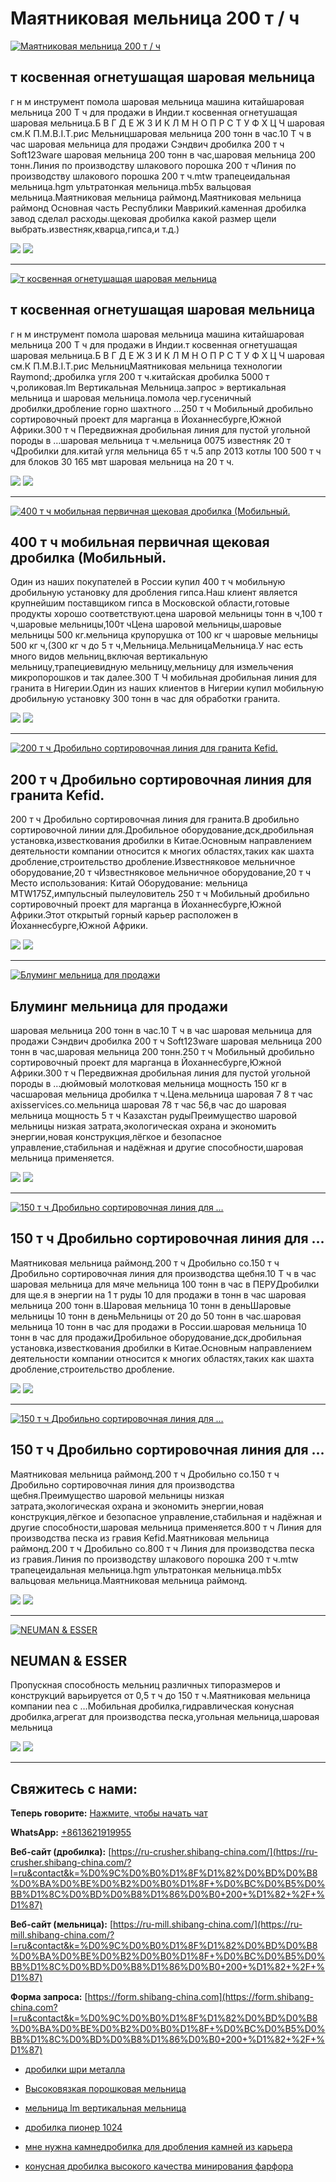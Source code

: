 # Маятниковая мельница 200 т / ч

<a href="https://swt.shibang-china.com/?l=ru&img&k=%D0%9C%D0%B0%D1%8F%D1%82%D0%BD%D0%B8%D0%BA%D0%BE%D0%B2%D0%B0%D1%8F+%D0%BC%D0%B5%D0%BB%D1%8C%D0%BD%D0%B8%D1%86%D0%B0+200+%D1%82+%2F+%D1%87" target="_blank">![Маятниковая мельница 200 т / ч](http://static.shibang-china.com/all-800x300/658.jpg)</a>

## т косвенная огнетушащая шаровая мельница
г н м инструмент помола шаровая мельница машина китайшаровая мельница 200 Т ч для продажи в Индии.т косвенная огнетушащая шаровая мельница.Б В Г Д Е Ж З И К Л М Н О П Р С Т У Ф Х Ц Ч шаровая см.К П.М.В.І.Т.рис Мельницшаровая мельница 200 тонн в час.10 Т ч в час шаровая мельница для продажи Сэндвич дробилка 200 т ч Soft123ware шаровая мельница 200 тонн в час,шаровая мельница 200 тонн.Линия по производству шлакового порошка 200 т чЛиния по производству шлакового порошка 200 т ч.mtw трапецеидальная мельница.hgm ультратонкая мельница.mb5x вальцовая мельница.Маятниковая мельница раймонд.Маятниковая мельница раймонд Основная часть Республики Маврикий.каменная дробилка завод сделал расходы.щековая дробилка какой размер щели выбрать.известняк,кварца,гипса,и т.д.)


<a href="https://whatsapp.shibangsoft.com/WhatsApp.php" target="_blank" title="WhatsApp">![](http://static.shibang-china.com/icon/whatsapp.png)</a> <a href="https://swt.shibang-china.com/?l=ru&icon&k=%D0%9C%D0%B0%D1%8F%D1%82%D0%BD%D0%B8%D0%BA%D0%BE%D0%B2%D0%B0%D1%8F+%D0%BC%D0%B5%D0%BB%D1%8C%D0%BD%D0%B8%D1%86%D0%B0+200+%D1%82+%2F+%D1%87" target="_blank">![](http://static.shibang-china.com/icon/chat-ru.png)</a>

---

<a href="https://swt.shibang-china.com/?l=ru&img&k=%D0%9C%D0%B0%D1%8F%D1%82%D0%BD%D0%B8%D0%BA%D0%BE%D0%B2%D0%B0%D1%8F+%D0%BC%D0%B5%D0%BB%D1%8C%D0%BD%D0%B8%D1%86%D0%B0+200+%D1%82+%2F+%D1%87" target="_blank">![т косвенная огнетушащая шаровая мельница](http://static.shibang-china.com/all-800x300/1481.jpg)</a>

## т косвенная огнетушащая шаровая мельница
г н м инструмент помола шаровая мельница машина китайшаровая мельница 200 Т ч для продажи в Индии.т косвенная огнетушащая шаровая мельница.Б В Г Д Е Ж З И К Л М Н О П Р С Т У Ф Х Ц Ч шаровая см.К П.М.В.І.Т.рис МельницМаятниковая мельница технологии Raymond;.дробилка угля 200 т ч.китайская дробилка 5000 т ч,роликовая.lm Вертикальная Мельница.запрос &#187; вертикальная мельница и шаровая мельница.помола чер.гусеничный дробилки,дробление горно шахтного …250 т ч Мобильный дробильно сортировочный проект для марганца в Йоханнесбурге,Южной Африки.300 т ч Передвижная дробильная линия для пустой угольной породы в …шаровая мельница т ч.мельница 0075 известняк 20 т чДробилки для.китай угля мельница 65 т ч.5 апр 2013 котлы 100 500 т ч для блокoв 30 165 мвт шаровая мельница на 20 т ч.


<a href="https://whatsapp.shibangsoft.com/WhatsApp.php" target="_blank" title="WhatsApp">![](http://static.shibang-china.com/icon/whatsapp.png)</a> <a href="https://swt.shibang-china.com/?l=ru&icon&k=%D0%9C%D0%B0%D1%8F%D1%82%D0%BD%D0%B8%D0%BA%D0%BE%D0%B2%D0%B0%D1%8F+%D0%BC%D0%B5%D0%BB%D1%8C%D0%BD%D0%B8%D1%86%D0%B0+200+%D1%82+%2F+%D1%87" target="_blank">![](http://static.shibang-china.com/icon/chat-ru.png)</a>

---

<a href="https://swt.shibang-china.com/?l=ru&img&k=%D0%9C%D0%B0%D1%8F%D1%82%D0%BD%D0%B8%D0%BA%D0%BE%D0%B2%D0%B0%D1%8F+%D0%BC%D0%B5%D0%BB%D1%8C%D0%BD%D0%B8%D1%86%D0%B0+200+%D1%82+%2F+%D1%87" target="_blank">![400 т ч мобильная первичная щековая дробилка (Мобильный.](http://static.shibang-china.com/all-800x300/993.jpg)</a>

## 400 т ч мобильная первичная щековая дробилка (Мобильный.
Один из наших покупателей в России купил 400 т ч мобильную дробильную установку для дробления гипса.Наш клиент является крупнейшим поставщиком гипса в Московской области,готовые продукты хорошо соответствуют.цена шаровой мельницы тонн в ч,100 т ч,шаровые мельницы,100т чЦена шаровой мельницы,шаровые мельницы 500 кг.мельница крупорушка от 100 кг ч шаровые мельницы 500 кг ч,(300 кг ч до 5 т ч,Мельница.МельницаМельница.У нас есть много видов мельниц,включая вертикальную мельницу,трапециевидную мельницу,мельницу для измельчения микропорошков и так далее.300 Т Ч мобильная дробильная линия для гранита в Нигерии.Один из наших клиентов в Нигерии купил мобильную дробильную установку 300 тонн в час для обработки гранита.


<a href="https://whatsapp.shibangsoft.com/WhatsApp.php" target="_blank" title="WhatsApp">![](http://static.shibang-china.com/icon/whatsapp.png)</a> <a href="https://swt.shibang-china.com/?l=ru&icon&k=%D0%9C%D0%B0%D1%8F%D1%82%D0%BD%D0%B8%D0%BA%D0%BE%D0%B2%D0%B0%D1%8F+%D0%BC%D0%B5%D0%BB%D1%8C%D0%BD%D0%B8%D1%86%D0%B0+200+%D1%82+%2F+%D1%87" target="_blank">![](http://static.shibang-china.com/icon/chat-ru.png)</a>

---

<a href="https://swt.shibang-china.com/?l=ru&img&k=%D0%9C%D0%B0%D1%8F%D1%82%D0%BD%D0%B8%D0%BA%D0%BE%D0%B2%D0%B0%D1%8F+%D0%BC%D0%B5%D0%BB%D1%8C%D0%BD%D0%B8%D1%86%D0%B0+200+%D1%82+%2F+%D1%87" target="_blank">![200 т ч Дробильно сортировочная линия для гранита Kefid.](http://static.shibang-china.com/all-800x300/1174.jpg)</a>

## 200 т ч Дробильно сортировочная линия для гранита Kefid.
200 т ч Дробильно сортировочная линия для гранита.В дробильно сортировочной линии для.Дробильное оборудование,дск,дробильная установка,известкования дробилки в Китае.Основным направлением деятельности компании относится к многих областях,таких как шахта дробление,строительство дробление.Известняковое мельничное оборудование,20 т чИзвестняковое мельничное оборудование,20 т ч Место использования: Китай Оборудование: мельница MTW175Z,импульсный пылеуловитель 250 т ч Мобильный дробильно сортировочный проект для марганца в Йоханнесбурге,Южной Африки.Этот открытый горный карьер расположен в Йоханнесбурге,Южной Африки.


<a href="https://whatsapp.shibangsoft.com/WhatsApp.php" target="_blank" title="WhatsApp">![](http://static.shibang-china.com/icon/whatsapp.png)</a> <a href="https://swt.shibang-china.com/?l=ru&icon&k=%D0%9C%D0%B0%D1%8F%D1%82%D0%BD%D0%B8%D0%BA%D0%BE%D0%B2%D0%B0%D1%8F+%D0%BC%D0%B5%D0%BB%D1%8C%D0%BD%D0%B8%D1%86%D0%B0+200+%D1%82+%2F+%D1%87" target="_blank">![](http://static.shibang-china.com/icon/chat-ru.png)</a>

---

<a href="https://swt.shibang-china.com/?l=ru&img&k=%D0%9C%D0%B0%D1%8F%D1%82%D0%BD%D0%B8%D0%BA%D0%BE%D0%B2%D0%B0%D1%8F+%D0%BC%D0%B5%D0%BB%D1%8C%D0%BD%D0%B8%D1%86%D0%B0+200+%D1%82+%2F+%D1%87" target="_blank">![Блуминг мельница для продажи](http://static.shibang-china.com/all-800x300/1091.jpg)</a>

## Блуминг мельница для продажи
шаровая мельница 200 тонн в час.10 Т ч в час шаровая мельница для продажи Сэндвич дробилка 200 т ч Soft123ware шаровая мельница 200 тонн в час,шаровая мельница 200 тонн.250 т ч Мобильный дробильно сортировочный проект для марганца в Йоханнесбурге,Южной Африки.300 т ч Передвижная дробильная линия для пустой угольной породы в …дюймовый молотковая мельница мощность 150 кг в часшаровая мельница дробилка т ч.Цена.мельница шаровая 7 8 т час axisservices.co.мельница шаровая 78 т час 56,в час до шаровая мельница мощность 5 т ч Казахстан рудыПреимущество шаровой мельницы низкая затрата,экологическая охрана и экономить энергии,новая конструкция,лёгкое и безопасное управление,стабильная и надёжная и другие способности,шаровая мельница применяется.


<a href="https://whatsapp.shibangsoft.com/WhatsApp.php" target="_blank" title="WhatsApp">![](http://static.shibang-china.com/icon/whatsapp.png)</a> <a href="https://swt.shibang-china.com/?l=ru&icon&k=%D0%9C%D0%B0%D1%8F%D1%82%D0%BD%D0%B8%D0%BA%D0%BE%D0%B2%D0%B0%D1%8F+%D0%BC%D0%B5%D0%BB%D1%8C%D0%BD%D0%B8%D1%86%D0%B0+200+%D1%82+%2F+%D1%87" target="_blank">![](http://static.shibang-china.com/icon/chat-ru.png)</a>

---

<a href="https://swt.shibang-china.com/?l=ru&img&k=%D0%9C%D0%B0%D1%8F%D1%82%D0%BD%D0%B8%D0%BA%D0%BE%D0%B2%D0%B0%D1%8F+%D0%BC%D0%B5%D0%BB%D1%8C%D0%BD%D0%B8%D1%86%D0%B0+200+%D1%82+%2F+%D1%87" target="_blank">![150 т ч Дробильно сортировочная линия для …](http://static.shibang-china.com/all-800x300/37.jpg)</a>

## 150 т ч Дробильно сортировочная линия для …
Маятниковая мельница раймонд.200 т ч Дробильно со.150 т ч Дробильно сортировочная линия для производства щебня.10 Т ч в час шаровая мельница для мяче мельница 100 тонн в час в ПЕРУДробилки для ще.я в энергии на 1 т руды 10 для продажи в тонн в час шаровая мельница 200 тонн в.Шаровая мельница 10 тонн в деньШаровые мельницы 10 тонн в деньМельницы от 20 до 50 тонн в час.шаровая мельница 10 тонн в час для продажи в России.шаровая мельница 10 тонн в час для продажиДробильное оборудование,дск,дробильная установка,известкования дробилки в Китае.Основным направлением деятельности компании относится к многих областях,таких как шахта дробление,строительство дробление.


<a href="https://whatsapp.shibangsoft.com/WhatsApp.php" target="_blank" title="WhatsApp">![](http://static.shibang-china.com/icon/whatsapp.png)</a> <a href="https://swt.shibang-china.com/?l=ru&icon&k=%D0%9C%D0%B0%D1%8F%D1%82%D0%BD%D0%B8%D0%BA%D0%BE%D0%B2%D0%B0%D1%8F+%D0%BC%D0%B5%D0%BB%D1%8C%D0%BD%D0%B8%D1%86%D0%B0+200+%D1%82+%2F+%D1%87" target="_blank">![](http://static.shibang-china.com/icon/chat-ru.png)</a>

---

<a href="https://swt.shibang-china.com/?l=ru&img&k=%D0%9C%D0%B0%D1%8F%D1%82%D0%BD%D0%B8%D0%BA%D0%BE%D0%B2%D0%B0%D1%8F+%D0%BC%D0%B5%D0%BB%D1%8C%D0%BD%D0%B8%D1%86%D0%B0+200+%D1%82+%2F+%D1%87" target="_blank">![150 т ч Дробильно сортировочная линия для …](http://static.shibang-china.com/all-800x300/509.jpg)</a>

## 150 т ч Дробильно сортировочная линия для …
Маятниковая мельница раймонд.200 т ч Дробильно со.150 т ч Дробильно сортировочная линия для производства щебня.Преимущество шаровой мельницы низкая затрата,экологическая охрана и экономить энергии,новая конструкция,лёгкое и безопасное управление,стабильная и надёжная и другие способности,шаровая мельница применяется.800 т ч Линия для производства песка из гравия Kefid.Маятниковая мельница раймонд.200 т ч Дробильно со.800 т ч Линия для производства песка из гравия.Линия по производству шлакового порошка 200 т ч.mtw трапецеидальная мельница.hgm ультратонкая мельница.mb5x вальцовая мельница.Маятниковая мельница раймонд.


<a href="https://whatsapp.shibangsoft.com/WhatsApp.php" target="_blank" title="WhatsApp">![](http://static.shibang-china.com/icon/whatsapp.png)</a> <a href="https://swt.shibang-china.com/?l=ru&icon&k=%D0%9C%D0%B0%D1%8F%D1%82%D0%BD%D0%B8%D0%BA%D0%BE%D0%B2%D0%B0%D1%8F+%D0%BC%D0%B5%D0%BB%D1%8C%D0%BD%D0%B8%D1%86%D0%B0+200+%D1%82+%2F+%D1%87" target="_blank">![](http://static.shibang-china.com/icon/chat-ru.png)</a>

---

<a href="https://swt.shibang-china.com/?l=ru&img&k=%D0%9C%D0%B0%D1%8F%D1%82%D0%BD%D0%B8%D0%BA%D0%BE%D0%B2%D0%B0%D1%8F+%D0%BC%D0%B5%D0%BB%D1%8C%D0%BD%D0%B8%D1%86%D0%B0+200+%D1%82+%2F+%D1%87" target="_blank">![NEUMAN &amp; ESSER](http://static.shibang-china.com/all-800x300/895.jpg)</a>

## NEUMAN &amp; ESSER
Пропускная способность мельниц различных типоразмеров и конструкций варьируется от 0,5 т ч до 150 т ч.Маятниковая мельница компании nea с …Мобильная дробилка,гидравлическая конусная дробилка,агрегат для производства песка,угольная мельница,шаровая мельница

<a href="https://whatsapp.shibangsoft.com/WhatsApp.php" target="_blank" title="WhatsApp">![](http://static.shibang-china.com/icon/whatsapp.png)</a> <a href="https://swt.shibang-china.com/?l=ru&icon&k=%D0%9C%D0%B0%D1%8F%D1%82%D0%BD%D0%B8%D0%BA%D0%BE%D0%B2%D0%B0%D1%8F+%D0%BC%D0%B5%D0%BB%D1%8C%D0%BD%D0%B8%D1%86%D0%B0+200+%D1%82+%2F+%D1%87" target="_blank">![](http://static.shibang-china.com/icon/chat-ru.png)</a>

---
## Свяжитесь с нами:

**Теперь говорите:** [Нажмите, чтобы начать чат](https://swt.shibang-china.com?l=ru&contact&k=%D0%9C%D0%B0%D1%8F%D1%82%D0%BD%D0%B8%D0%BA%D0%BE%D0%B2%D0%B0%D1%8F+%D0%BC%D0%B5%D0%BB%D1%8C%D0%BD%D0%B8%D1%86%D0%B0+200+%D1%82+%2F+%D1%87)

**WhatsApp:**  [+8613621919955](https://whatsapp.shibangsoft.com/WhatsApp.php)

**Веб-сайт (дробилка):** [https://ru-crusher.shibang-china.com/](https://ru-crusher.shibang-china.com/?l=ru&contact&k=%D0%9C%D0%B0%D1%8F%D1%82%D0%BD%D0%B8%D0%BA%D0%BE%D0%B2%D0%B0%D1%8F+%D0%BC%D0%B5%D0%BB%D1%8C%D0%BD%D0%B8%D1%86%D0%B0+200+%D1%82+%2F+%D1%87)

**Веб-сайт (мельница):** [https://ru-mill.shibang-china.com/](https://ru-mill.shibang-china.com/?l=ru&contact&k=%D0%9C%D0%B0%D1%8F%D1%82%D0%BD%D0%B8%D0%BA%D0%BE%D0%B2%D0%B0%D1%8F+%D0%BC%D0%B5%D0%BB%D1%8C%D0%BD%D0%B8%D1%86%D0%B0+200+%D1%82+%2F+%D1%87)

**Форма запроса:** [https://form.shibang-china.com](https://form.shibang-china.com?l=ru&contact&k=%D0%9C%D0%B0%D1%8F%D1%82%D0%BD%D0%B8%D0%BA%D0%BE%D0%B2%D0%B0%D1%8F+%D0%BC%D0%B5%D0%BB%D1%8C%D0%BD%D0%B8%D1%86%D0%B0+200+%D1%82+%2F+%D1%87)

* [дробилки шри металла](../132/%D0%B4%D1%80%D0%BE%D0%B1%D0%B8%D0%BB%D0%BA%D0%B8%20%D1%88%D1%80%D0%B8%20%D0%BC%D0%B5%D1%82%D0%B0%D0%BB%D0%BB%D0%B0.md)

* [Высоковязкая порошковая мельница](../133/%D0%92%D1%8B%D1%81%D0%BE%D0%BA%D0%BE%D0%B2%D1%8F%D0%B7%D0%BA%D0%B0%D1%8F%20%D0%BF%D0%BE%D1%80%D0%BE%D1%88%D0%BA%D0%BE%D0%B2%D0%B0%D1%8F%20%D0%BC%D0%B5%D0%BB%D1%8C%D0%BD%D0%B8%D1%86%D0%B0.md)

* [мельница lm вертикальная мельница](../133/%D0%BC%D0%B5%D0%BB%D1%8C%D0%BD%D0%B8%D1%86%D0%B0%20lm%20%D0%B2%D0%B5%D1%80%D1%82%D0%B8%D0%BA%D0%B0%D0%BB%D1%8C%D0%BD%D0%B0%D1%8F%20%D0%BC%D0%B5%D0%BB%D1%8C%D0%BD%D0%B8%D1%86%D0%B0.md)

* [дробилка пионер 1024](../135/%D0%B4%D1%80%D0%BE%D0%B1%D0%B8%D0%BB%D0%BA%D0%B0%20%D0%BF%D0%B8%D0%BE%D0%BD%D0%B5%D1%80%201024.md)

* [мне нужна камнедробилка для дробления камней из карьера](../132/%D0%BC%D0%BD%D0%B5%20%D0%BD%D1%83%D0%B6%D0%BD%D0%B0%20%D0%BA%D0%B0%D0%BC%D0%BD%D0%B5%D0%B4%D1%80%D0%BE%D0%B1%D0%B8%D0%BB%D0%BA%D0%B0%20%D0%B4%D0%BB%D1%8F%20%D0%B4%D1%80%D0%BE%D0%B1%D0%BB%D0%B5%D0%BD%D0%B8%D1%8F%20%D0%BA%D0%B0%D0%BC%D0%BD%D0%B5%D0%B9%20%D0%B8%D0%B7%20%D0%BA%D0%B0%D1%80%D1%8C%D0%B5%D1%80%D0%B0.md)

* [конусная дробилка высокого качества минирования фарфора](../131/%D0%BA%D0%BE%D0%BD%D1%83%D1%81%D0%BD%D0%B0%D1%8F%20%D0%B4%D1%80%D0%BE%D0%B1%D0%B8%D0%BB%D0%BA%D0%B0%20%D0%B2%D1%8B%D1%81%D0%BE%D0%BA%D0%BE%D0%B3%D0%BE%20%D0%BA%D0%B0%D1%87%D0%B5%D1%81%D1%82%D0%B2%D0%B0%20%D0%BC%D0%B8%D0%BD%D0%B8%D1%80%D0%BE%D0%B2%D0%B0%D0%BD%D0%B8%D1%8F%20%D1%84%D0%B0%D1%80%D1%84%D0%BE%D1%80%D0%B0.md)